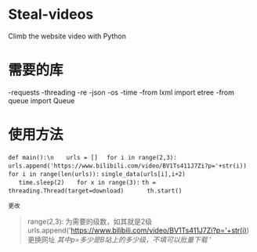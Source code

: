 # Steal-videos
Climb the website video with Python

# 需要的库
-requests
-threading
-re
-json
-os
-time
-from lxml import etree
-from queue import Queue

# 使用方法

`def main():\n`
`   urls = []`
  `  for i in range(2,3):`
    `    urls.append('https://www.bilibili.com/video/BV1Ts411J7Zi?p='+str(i))`
 `   for i in range(len(urls)):`
       ` single_data(urls[i],i+2)		`					
     `   time.sleep(2)`
 `   for x in range(3):`
       ` th = threading.Thread(target=download)		`
     `   th.start() `
       
    更改
   >range(2,3):
   为需要的级数，如其就是2级
   >urls.append('https://www.bilibili.com/video/BV1Ts411J7Zi?p='+str(i))
    更换网址
    *其中p=多少是B站上的多少级，不填可以批量下载*
    '
    
